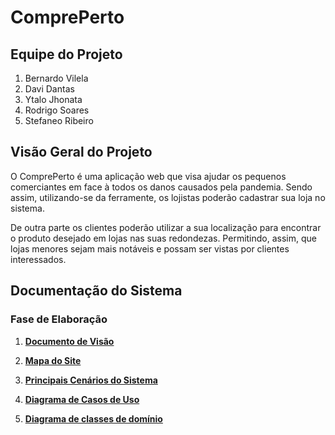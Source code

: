 # ComprePerto

## Equipe do Projeto
1. Bernardo Vilela
1. Davi Dantas
1. Ytalo Jhonata
1. Rodrigo Soares
1. Stefaneo Ribeiro


## Visão Geral do Projeto
O ComprePerto é uma aplicação web que visa ajudar os pequenos comerciantes em face à todos os danos causados pela pandemia. Sendo assim, utilizando-se da ferramente, os lojistas poderão cadastrar sua loja no sistema. 

De outra parte os clientes poderão utilizar a sua localização para encontrar o produto desejado em lojas nas suas redondezas. Permitindo, assim, que lojas menores sejam mais notáveis e possam ser vistas por clientes interessados.

## Documentação do Sistema

### Fase de Elaboração

1. [**Documento de Visão**](https://github.com/Rodrigo-18/e-commerce/blob/main/docs/visao/doc_visao.md)
1. [**Mapa do Site**](https://github.com/Rodrigo-18/e-commerce/blob/main/docs/mapa_do_site/mapa.md)
1. [**Principais Cenários do Sistema**](https://github.com/Rodrigo-18/e-commerce/blob/main/docs/cenarios/doc_cenario.md) 
1. [**Diagrama de Casos de Uso**](https://github.com/Rodrigo-18/e-commerce/blob/main/docs/diagramas/cdu/cdu.md)

1. [**Diagrama de classes de domínio**](https://github.com/Rodrigo-18/e-commerce/blob/main/docs/diagramas/diagrama_classes_dominio/classes.md)
